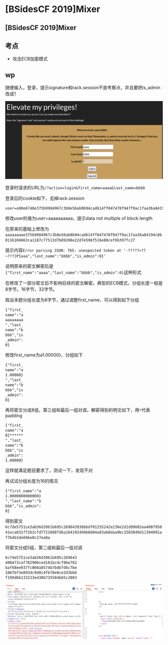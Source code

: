 # \[BSidesCF 2019]Mixer

## \[BSidesCF 2019]Mixer

## 考点

* 攻击ECB加密模式

## wp

随便输入，登录，提示signature和rack.session不是考察点，并且要把is\_admin改成1

![](<../.gitbook/assets/image (22) (1).png>)

登录时请求的URL为`/?action=login&first_name=aaaa&last_name=bbbb`

登录后的cookie如下，去掉rack.session

```
user=a90e6740e375b9984967c3b8e56ab0b94cad614ff047478f947f9ac1faa36a84194c8b0116104663ca1187c77513d7b89208e22d7e596f516e88cef6b397fc27;
```

修改user的值为user=aaaaaaaaaa，提示data not multiple of block length

在原来的基础上修改为`aaaaaaaae375b9984967c3b8e56ab0b94cad614ff047478f947f9ac1faa36a84194c8b0116104663ca1187c77513d7b89208e22d7e596f516e88cef6b397fc27`

提示内容`Error parsing JSON: 765: unexpected token at '-?????>??~???]PIaaa","last_name":"bbbb","is_admin":0}'`

说明原来的密文解密后是`{"first_name":"aaaa","last_name":"bbbb","is_admin":0}`这种形式

在修改了一部分密文后不影响后续的密文解密，典型的ECB模式，分组长度一般是8字节，16字节，32字节。

假设本题分组长度为8字节，通过调整first\_name，可以得到如下分组

```
{"first_
name":"a
aaaaaaaa
","last_
name":"b
bbb","is
_admin":
0}
```

修改first\_name为a1.00000}，分组如下

```
{"first_
name":"a
1.00000}
","last_
name":"b
bbb","is
_admin":
0}
```

再将密文分成8组，第三组和最后一组对调，解密得到的明文如下，用`*`代表padding

```
{"first_
name":"a
0}******
","last_
name":"b
bbb","is
_admin":
1.00000}
```

这样就满足题目要求了，测试一下，发现不对

再试试分组长度为16的情况

```
{"first_name":"a
1.0000000000000}
","last_name":"b
bbb","is_admin":
0}
```

得到密文`6c7de5751ce3ab56d3961b695c269643936bbdf01255242e236e2d1d99602ea408f95041eca831ff2b2cfd77210d8fd6a164192494b6804a83ab8daa9bc1503849d11304091af7bdb1de04be0c27ea8a`

将密文分成5组，第二组和最后一组对调

```
6c7de5751ce3ab56d3961b695c269643
400473caf782906ced101bc4cf86e782
baf68ee937fc060a8574b7bdbfdbc7be
186fbf3e093dc9d0c4fb70e8ce2d3bb6
f199d6b133223ed30b735584b65c2003
```

![](<../.gitbook/assets/image (37).png>)
